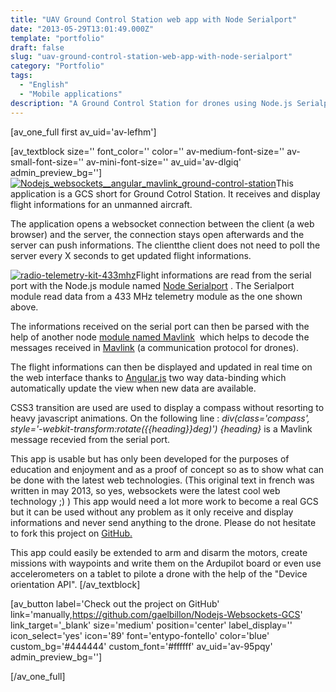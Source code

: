 ```yaml
---
title: "UAV Ground Control Station web app with Node Serialport"
date: "2013-05-29T13:01:49.000Z"
template: "portfolio"
draft: false
slug: "uav-ground-control-station-web-app-with-node-serialport"
category: "Portfolio"
tags: 
  - "English"
  - "Mobile applications"
description: "A Ground Control Station for drones using Node.js Serialport module and MAVLink protocol. Made with HTML5, CSS3, Angular.js, Node.js & websockets."
---
```


\[av\_one\_full first av\_uid='av-lefhm'\]

\[av\_textblock size='' font\_color='' color='' av-medium-font-size='' av-small-font-size='' av-mini-font-size='' av\_uid='av-dlgiq' admin\_preview\_bg=''\] [![Nodejs_websockets__angular_mavlink_ground-control-station](/media/portfolio/2013-05-29---uav-ground-control-station-web-app-with-node-serialport/Nodejs_websockets__angular_mavlink_ground-control-station-495x400.jpg)](/posts/wp-content/uploads/2013/05/Nodejs_websockets__angular_mavlink_ground-control-station.jpg)This application is a GCS short for Ground Cotrol Station. It receives and display flight informations for an unmanned aircraft.

The application opens a websocket connection between the client (a web browser) and the server, the connection stays open afterwards and the server can push informations. The clientthe client does not need to poll the server every X seconds to get updated flight informations.

[![radio-telemetry-kit-433mhz](/media/portfolio/2013-05-29---uav-ground-control-station-web-app-with-node-serialport/radio-telemetry-kit-433mhz.jpg)](http://store.3drobotics.com/products/3dr-radio-telemetry-kit-433-mhz)Flight informations are read from the serial port with the Node.js module named [Node Serialport](https://www.npmjs.com/package/serialport) . The Serialport module read data from a 433 MHz telemetry module as the one shown above.

The informations received on the serial port can then be parsed with the help of another node [module named Mavlink](https://npmjs.org/package/mavlink)  which helps to decode the messages received in [Mavlink](http://qgroundcontrol.org/mavlink/start) (a communication protocol for drones).

The flight informations can then be displayed and updated in real time on the web interface thanks to [Angular.js](/posts/outils-et-frameworks/#angular) two way data-binding which automatically update the view when new data are available.

CSS3 transition are used are used to display a compass without resorting to heavy javascript animations. On the following line : _div(class='compass', style='-webkit-transform:rotate({{heading}}deg)')_ _{heading}_ is a Mavlink message recevied from the serial port.

This app is usable but has only been developed for the purposes of education and enjoyment and as a proof of concept so as to show what can be done with the latest web technologies. (This original text in french was written in may 2013, so yes, websockets were the latest cool web technology ;) ) This app would need a lot more work to become a real GCS but it can be used without any problem as it only receive and display informations and never send anything to the drone. Please do not hesitate to fork this project on [GitHub.](https://github.com/gaelbillon/Nodejs-Websockets-GCS)

This app could easily be extended to arm and disarm the motors, create missions with waypoints and write them on the Ardupilot board or even use accelerometers on a tablet to pilote a drone with the help of the "Device orientation API". \[/av\_textblock\]

\[av\_button label='Check out the project on GitHub' link='manually,https://github.com/gaelbillon/Nodejs-Websockets-GCS' link\_target='\_blank' size='medium' position='center' label\_display='' icon\_select='yes' icon='89' font='entypo-fontello' color='blue' custom\_bg='#444444' custom\_font='#ffffff' av\_uid='av-95pqy' admin\_preview\_bg=''\]

\[/av\_one\_full\]

